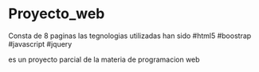 # Proyecto_web
 Consta de 8 paginas las tegnologias utilizadas
   han sido 
   #html5
   #boostrap
   #javascript
   #jquery
   
   es un proyecto parcial de la materia de programacion web 
    
